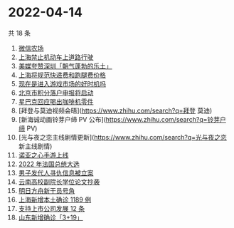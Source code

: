 # 2022-04-14

共 18 条

<!-- BEGIN -->
<!-- 最后更新时间 Thu Apr 14 2022 03:12:41 GMT+0800 (China Standard Time) -->

1. [微信农场](https://www.zhihu.com/search?q=微信农场)
1. [上海禁止机动车上道路行驶](https://www.zhihu.com/search?q=上海疫情防控)
1. [美媒夸赞深圳「朝气蓬勃的乐土」](https://www.zhihu.com/search?q=美媒夸赞深圳)
1. [上海将规范快递费和跑腿费价格](https://www.zhihu.com/search?q=上海快递费价格)
1. [现在是进入游戏市场的好时机吗](https://www.zhihu.com/search?q=游戏市场)
1. [北京市积分落户申报将启动](https://www.zhihu.com/search?q=北京市积分落户申报)
1. [星巴克回应喝出咖啡机零件](https://www.zhihu.com/search?q=星巴克回应喝出咖啡机零件)
1. [拜登与莫迪视频会晤](https://www.zhihu.com/search?q=拜登 莫迪)
1. [新海诚动画铃芽户缔 PV 公布](https://www.zhihu.com/search?q=铃芽户缔 PV)
1. [光与夜之恋主线剧情更新](https://www.zhihu.com/search?q=光与夜之恋 新主线剧情)
1. [诺亚之心手游上线](https://www.zhihu.com/search?q=诺亚之心)
1. [2022 年法国总统大选](https://www.zhihu.com/search?q=法国总统第一轮大选)
1. [男子发代人寻仇信息被立案](https://www.zhihu.com/search?q=男子发代人寻仇信息)
1. [云南高校副院长学位论文抄袭](https://www.zhihu.com/search?q=云南高校副院长抄袭)
1. [明日方舟新干员号角](https://www.zhihu.com/search?q=明日方舟新六星号角)
1. [上海新增本土确诊 1189 例](https://www.zhihu.com/search?q=上海新增)
1. [支持上市公司发展 12 条](https://www.zhihu.com/search?q=支持上市公司发展12条)
1. [山东新增确诊「3+19」](https://www.zhihu.com/search?q=山东新增)

<!-- END -->
